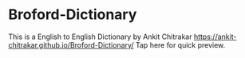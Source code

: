 # Broford-Dictionary
This is a English to English Dictionary by Ankit Chitrakar
https://ankit-chitrakar.github.io/Broford-Dictionary/   Tap here for quick preview.
